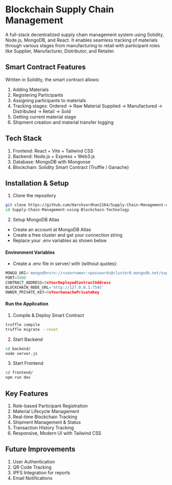 # Blockchain Supply Chain Management

A full-stack decentralized supply chain management system using Solidity, Node.js, MongoDB, and React. It enables seamless tracking of materials through various stages from manufacturing to retail with participant roles like Supplier, Manufacturer, Distributor, and Retailer.

## Smart Contract Features
Written in Solidity, the smart contract allows:

1. Adding Materials
2. Registering Participants
3. Assigning participants to materials
4. Tracking stages: Ordered → Raw Material Supplied → Manufactured → Distributed → Retail → Sold
5. Getting current material stage
6. Shipment creation and material transfer logging

## Tech Stack

1. Frontend: React + Vite + Tailwind CSS
2. Backend: Node.js + Express + Web3.js
3. Database: MongoDB with Mongoose
4. Blockchain: Solidity Smart Contract (Truffle / Ganache)

## Installation & Setup

1. Clone the repository
```bash
git clone https://github.com/Harshvardhan2164/Supply-Chain-Management-using-Blockchain-Technology.git
cd Supply-Chain-Management-using-Blockchain-Technology
```

2. Setup MongoDB Atlas

* Create an account at MongoDB Atlas
* Create a free cluster and get your connection string
* Replace your .env variables as shown below

#### Environment Variables
* Create a .env file in server/ with (without quotes):

```js
MONGO_URI='mongodb+srv://<username>:<password>@cluster0.mongodb.net/supplychain?retryWrites=true&w=majority'
PORT=5000
CONTRACT_ADDRESS=0xYourDeployedContractAddress
BLOCKCHAIN_NODE_URL='http://127.0.0.1:7545'
OWNER_PRIVATE_KEY=0xYourGanachePrivateKey
```

#### Run the Application

1. Compile & Deploy Smart Contract
```bash
truffle compile
truffle migrate --reset
```

2. Start Backend
```bash
cd backend/
node server.js
```

3. Start Frontend
```bash
cd frontend/
npm run dev
```

## Key Features

1. Role-based Participant Registration
2. Material Lifecycle Management
3. Real-time Blockchain Tracking
4. Shipment Management & Status
5. Transaction History Tracking
6. Responsive, Modern UI with Tailwind CSS

## Future Improvements

1. User Authentication
2. QR Code Tracking
3. IPFS Integration for reports
4. Email Notifications
